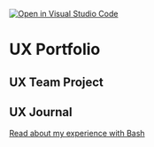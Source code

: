 [![Open in Visual Studio Code](https://classroom.github.com/assets/open-in-vscode-f059dc9a6f8d3a56e377f745f24479a46679e63a5d9fe6f495e02850cd0d8118.svg)](https://classroom.github.com/online_ide?assignment_repo_id=6804789&assignment_repo_type=AssignmentRepo)
# UX Portfolio


## UX Team Project


## UX Journal

[Read about my experience with Bash](j01/)
